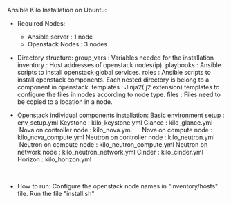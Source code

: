 Ansible Kilo Installation on Ubuntu:

- Required Nodes:
    - Ansible server  : 1 node
    - Openstack Nodes : 3 nodes
    
- Directory structure:
    group_vars  : Variables needed for the installation
    inventory   : Host addresses of openstack nodes(ip).
    playbooks   : Ansible scripts to install openstack global services.
    roles       : Ansible scripts to install openstack components. Each nested directory is belong to a component in openstack.
    templates   : Jinja2(.j2 extension) templates to configure the files in nodes according to node type.
    files       : Files need to be copied to a location in a node.
    
 -  Openstack individual components installation:
      Basic environment setup     : env_setup.yml
      Keystone                    : kilo_keystone.yml
      Glance                      : kilo_glance.yml
      Nova on controller node     : kilo_nova.yml
      Nova on compute node        : kilo_nova_compute.yml
      Neutron on controller node  : kilo_neutron.yml
      Neutron on compute node     : kilo_neutron_compute.yml
      Neutron on network node     : kilo_neutron_network.yml
      Cinder                      : kilo_cinder.yml
      Horizon                     : kilo_horizon.yml
      
      
 -  How to run:
      Configure the openstack node names in "inventory/hosts" file.
      Run the file "install.sh"
      


